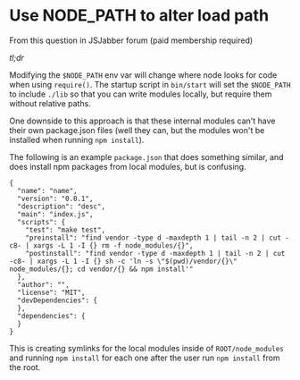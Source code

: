 # Use NODE_PATH to alter load path

From this question in JSJabber forum (paid membership required)

*tl;dr*

Modifying the `$NODE_PATH` env var will change where node looks for code when using `require()`. The startup script in `bin/start` will set the `$NODE_PATH` to include `./lib` so that you can write modules locally, but require them without relative paths.

One downside to this approach is that these internal modules can't have their own package.json files (well they can, but the modules won't be installed when running `npm install`).

The following is an example `package.json` that does something similar, and does install npm packages from local modules, but is confusing.

```
{
  "name": "name",
  "version": "0.0.1",
  "description": "desc",
  "main": "index.js",
  "scripts": {
    "test": "make test",
    "preinstall": "find vendor -type d -maxdepth 1 | tail -n 2 | cut -c8- | xargs -L 1 -I {} rm -f node_modules/{}",
    "postinstall": "find vendor -type d -maxdepth 1 | tail -n 2 | cut -c8- | xargs -L 1 -I {} sh -c 'ln -s \"$(pwd)/vendor/{}\" node_modules/{}; cd vendor/{} && npm install'"
  },
  "author": "",
  "license": "MIT",
  "devDependencies": {
  },
  "dependencies": {
  }
}
```

This is creating symlinks for the local modules inside of `ROOT/node_modules` and running `npm install` for each one after the user run `npm install` from the root.
